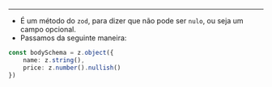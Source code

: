 ___
- É um método do `zod`, para dizer que não pode ser `nulo`, ou seja um campo opcional.
- Passamos da seguinte maneira:
```ts
const bodySchema = z.object({
	name: z.string(),
	price: z.number().nullish()
})
```